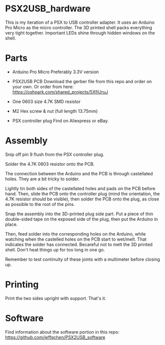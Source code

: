 # PSX2USB_hardware

This is my iteration of a PSX to USB controller adapter. It uses an Arduino Pro Micro as the micro controller. The 3D printed shell packs everything very tight together. Important LEDs shine through hidden windows on the shell.

Parts
============
- Arduino Pro Micro
Preferably 3.3V version

- PSX2USB PCB
Download the gerber file from this repo and order on your own. Or order from here: 
https://oshpark.com/shared_projects/5XfiUruJ
- One 0603 size 4.7K SMD resistor
- M2 Hex screw & nut (full length 13.75mm)
- PSX controller plug
Find on Aliexpress or eBay.

Assembly
============
Snip off pin 9 flush from the PSX controller plug.

Solder the 4.7K 0603 resistor onto the PCB.

The connection between the Arduino and the PCB is through castellated holes. They are a bit tricky to solder.

Lightly tin both sides of the castellated holes and pads on the PCB before hand. Then, slide the PCB onto the controller plug (mind the orientation, the 4.7K resistor should be visible), then solder the PCB onto the plug, as close as possible to the root of the pins.

Snap the assembly into the 3D-printed plug side part. Put a piece of thin double-sided tape on the exposed side of the plug, then put the Arduino in place.

Then, feed solder into the corresponding holes on the Arduino, while watching when the castelled holes on the PCB start to wet/melt. That indicates the solder has connected. Becareful not to melt the 3D printed shell. Don't heat things up for too long in one go.

Remember to test continuity of these joints with a multimeter before closing up.

Printing
==========
Print the two sides upright with support. That's it.

Software
=========
Find information about the software portion in this repo:
https://github.com/jeffqchen/PSX2USB_software
